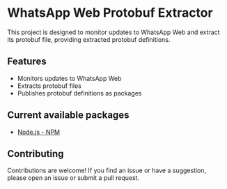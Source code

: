 # WhatsApp Web Protobuf Extractor

This project is designed to monitor updates to WhatsApp Web and extract its protobuf file, providing extracted protobuf definitions.

## Features

- Monitors updates to WhatsApp Web
- Extracts protobuf files
- Publishes protobuf definitions as packages

## Current available packages

- [Node.js - NPM](https://www.npmjs.com/package/wweb-proto)

## Contributing

Contributions are welcome! If you find an issue or have a suggestion, please open an issue or submit a pull request.

